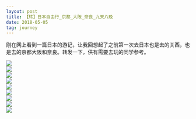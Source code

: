 ```yaml
---
layout: post
title: 【转】日本自由行_京都_大阪_奈良_九天八晚
date: 2018-05-05 
tag: journey
---
```


刚在网上看到一篇日本的游记，让我回想起了之前第一次去日本也是去的关西，也是去的京都大阪和奈良。转发一下，供有需要去玩的同学参考。

![](/images/posts/journey\Osaka_Kyoto_Nara\1.jpg)<br/>
![](/images/posts/journey\Osaka_Kyoto_Nara\2.jpg)<br/>
![](/images/posts/journey\Osaka_Kyoto_Nara\3.jpg)<br/>
![](/images/posts/journey\Osaka_Kyoto_Nara\4.jpg)<br/>
![](/images/posts/journey\Osaka_Kyoto_Nara\5.jpg)<br/>
![](/images/posts/journey\Osaka_Kyoto_Nara\6.jpg)<br/>
![](/images/posts/journey\Osaka_Kyoto_Nara\7.jpg)<br/>
![](/images/posts/journey\Osaka_Kyoto_Nara\8.jpg)<br/>
![](/images/posts/journey\Osaka_Kyoto_Nara\9.jpg)